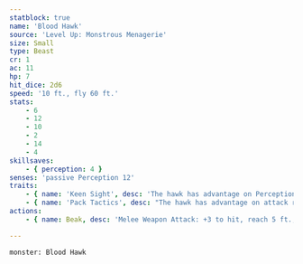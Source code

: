 ```yaml
---
statblock: true
name: 'Blood Hawk'
source: 'Level Up: Monstrous Menagerie'
size: Small
type: Beast
cr: 1
ac: 11
hp: 7
hit_dice: 2d6
speed: '10 ft., fly 60 ft.'
stats:
    - 6
    - 12
    - 10
    - 2
    - 14
    - 4
skillsaves:
    - { perception: 4 }
senses: 'passive Perception 12'
traits:
    - { name: 'Keen Sight', desc: 'The hawk has advantage on Perception checks that rely on sight.' }
    - { name: 'Pack Tactics', desc: "The hawk has advantage on attack rolls against a creature if at least one of the hawk's allies is within 5 feet of the creature and not incapacitated." }
actions:
    - { name: Beak, desc: 'Melee Weapon Attack: +3 to hit, reach 5 ft., one target. Hit: 3 (1d4+1) piercing damage.' }

---
```

```statblock
monster: Blood Hawk
```
